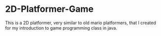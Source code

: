 # 2D-Platformer-Game
This is a 2D platformer, very similar to old mario platformers, that I created for my introduction to game programming class in java.
